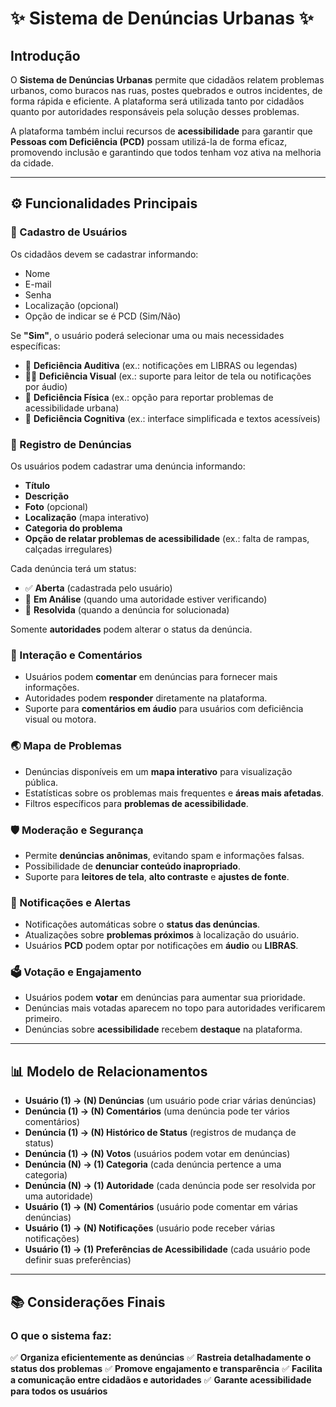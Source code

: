 # ✨ Sistema de Denúncias Urbanas ✨

## Introdução
O **Sistema de Denúncias Urbanas** permite que cidadãos relatem problemas urbanos, como buracos nas ruas, postes quebrados e outros incidentes, de forma rápida e eficiente. A plataforma será utilizada tanto por cidadãos quanto por autoridades responsáveis pela solução desses problemas.

A plataforma também inclui recursos de **acessibilidade** para garantir que **Pessoas com Deficiência (PCD)** possam utilizá-la de forma eficaz, promovendo inclusão e garantindo que todos tenham voz ativa na melhoria da cidade.

---

## ⚙️ Funcionalidades Principais

### 📂 Cadastro de Usuários
Os cidadãos devem se cadastrar informando:
- Nome
- E-mail
- Senha
- Localização (opcional)
- Opção de indicar se é PCD (Sim/Não)

Se **"Sim"**, o usuário poderá selecionar uma ou mais necessidades específicas:
- 🧡 **Deficiência Auditiva** (ex.: notificações em LIBRAS ou legendas)
- 👨‍🦯 **Deficiência Visual** (ex.: suporte para leitor de tela ou notificações por áudio)
- 🦽 **Deficiência Física** (ex.: opção para reportar problemas de acessibilidade urbana)
- 🧠 **Deficiência Cognitiva** (ex.: interface simplificada e textos acessíveis)

### 📝 Registro de Denúncias
Os usuários podem cadastrar uma denúncia informando:
- **Título**
- **Descrição**
- **Foto** (opcional)
- **Localização** (mapa interativo)
- **Categoria do problema**
- **Opção de relatar problemas de acessibilidade** (ex.: falta de rampas, calçadas irregulares)

Cada denúncia terá um status:
- ✅ **Aberta** (cadastrada pelo usuário)
- 📝 **Em Análise** (quando uma autoridade estiver verificando)
- 🏢 **Resolvida** (quando a denúncia for solucionada)

Somente **autoridades** podem alterar o status da denúncia.

### 💬 Interação e Comentários
- Usuários podem **comentar** em denúncias para fornecer mais informações.
- Autoridades podem **responder** diretamente na plataforma.
- Suporte para **comentários em áudio** para usuários com deficiência visual ou motora.

### 🌏 Mapa de Problemas
- Denúncias disponíveis em um **mapa interativo** para visualização pública.
- Estatísticas sobre os problemas mais frequentes e **áreas mais afetadas**.
- Filtros específicos para **problemas de acessibilidade**.

### 🛡️ Moderação e Segurança
- Permite **denúncias anônimas**, evitando spam e informações falsas.
- Possibilidade de **denunciar conteúdo inapropriado**.
- Suporte para **leitores de tela**, **alto contraste** e **ajustes de fonte**.

### 📢 Notificações e Alertas
- Notificações automáticas sobre o **status das denúncias**.
- Atualizações sobre **problemas próximos** à localização do usuário.
- Usuários **PCD** podem optar por notificações em **áudio** ou **LIBRAS**.

### 🗳️ Votação e Engajamento
- Usuários podem **votar** em denúncias para aumentar sua prioridade.
- Denúncias mais votadas aparecem no topo para autoridades verificarem primeiro.
- Denúncias sobre **acessibilidade** recebem **destaque** na plataforma.

---

## 📊 Modelo de Relacionamentos

- **Usuário (1) → (N) Denúncias** (um usuário pode criar várias denúncias)
- **Denúncia (1) → (N) Comentários** (uma denúncia pode ter vários comentários)
- **Denúncia (1) → (N) Histórico de Status** (registros de mudança de status)
- **Denúncia (1) → (N) Votos** (usuários podem votar em denúncias)
- **Denúncia (N) → (1) Categoria** (cada denúncia pertence a uma categoria)
- **Denúncia (N) → (1) Autoridade** (cada denúncia pode ser resolvida por uma autoridade)
- **Usuário (1) → (N) Comentários** (usuário pode comentar em várias denúncias)
- **Usuário (1) → (N) Notificações** (usuário pode receber várias notificações)
- **Usuário (1) → (1) Preferências de Acessibilidade** (cada usuário pode definir suas preferências)

---

## 📚 Considerações Finais
### O que o sistema faz:
✅ **Organiza eficientemente as denúncias**
✅ **Rastreia detalhadamente o status dos problemas**
✅ **Promove engajamento e transparência**
✅ **Facilita a comunicação entre cidadãos e autoridades**
✅ **Garante acessibilidade para todos os usuários**

